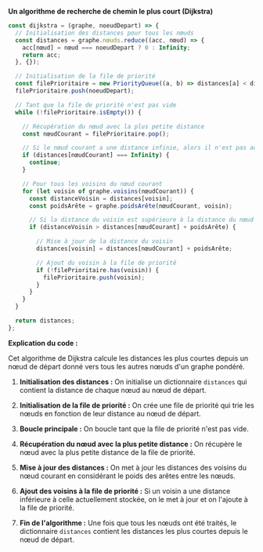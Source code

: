**Un algorithme de recherche de chemin le plus court (Dijkstra)**

```javascript
const dijkstra = (graphe, noeudDepart) => {
  // Initialisation des distances pour tous les nœuds
  const distances = graphe.nœuds.reduce((acc, nœud) => {
    acc[nœud] = nœud === noeudDepart ? 0 : Infinity;
    return acc;
  }, {});

  // Initialisation de la file de priorité
  const filePrioritaire = new PriorityQueue((a, b) => distances[a] < distances[b]);
  filePrioritaire.push(noeudDepart);

  // Tant que la file de priorité n'est pas vide
  while (!filePrioritaire.isEmpty()) {

    // Récupération du nœud avec la plus petite distance
    const nœudCourant = filePrioritaire.pop();

    // Si le nœud courant a une distance infinie, alors il n'est pas accessible
    if (distances[nœudCourant] === Infinity) {
      continue;
    }

    // Pour tous les voisins du nœud courant
    for (let voisin of graphe.voisins(nœudCourant)) {
      const distanceVoisin = distances[voisin];
      const poidsArête = graphe.poidsArête(nœudCourant, voisin);

      // Si la distance du voisin est supérieure à la distance du nœud courant + le poids de l'arête
      if (distanceVoisin > distances[nœudCourant] + poidsArête) {

        // Mise à jour de la distance du voisin
        distances[voisin] = distances[nœudCourant] + poidsArête;

        // Ajout du voisin à la file de priorité
        if (!filePrioritaire.has(voisin)) {
          filePrioritaire.push(voisin);
        }
      }
    }
  }

  return distances;
};
```

**Explication du code :**

Cet algorithme de Dijkstra calcule les distances les plus courtes depuis un nœud de départ donné vers tous les autres nœuds d'un graphe pondéré.

1. **Initialisation des distances :** On initialise un dictionnaire `distances` qui contient la distance de chaque nœud au nœud de départ.

2. **Initialisation de la file de priorité :** On crée une file de priorité qui trie les nœuds en fonction de leur distance au nœud de départ.

3. **Boucle principale :** On boucle tant que la file de priorité n'est pas vide.

4. **Récupération du nœud avec la plus petite distance :** On récupère le nœud avec la plus petite distance de la file de priorité.

5. **Mise à jour des distances :** On met à jour les distances des voisins du nœud courant en considérant le poids des arêtes entre les nœuds.

6. **Ajout des voisins à la file de priorité :** Si un voisin a une distance inférieure à celle actuellement stockée, on le met à jour et on l'ajoute à la file de priorité.

7. **Fin de l'algorithme :** Une fois que tous les nœuds ont été traités, le dictionnaire `distances` contient les distances les plus courtes depuis le nœud de départ.